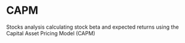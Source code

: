 # CAPM
Stocks analysis calculating stock beta and expected returns using the Capital Asset Pricing Model (CAPM)
